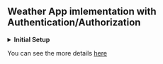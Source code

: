 ## Weather App imlementation with Authentication/Authorization

 <details>
<summary><b> Initial Setup </b></summary>
    </br>
    <p> To run this project locally on port 3001, run the following commands: </p>
  
```bash
npm i 
```
```bash
npm run dev 
```

 <p> Create a .env file under the project root folder and put following variables inside of it </p>

```bash
PORT=3001
MONGODB_URI
GOOGLE_OAUTH_CLIENT_ID
GOOGLE_OAUTH_CLIENT_SECRET
GOOGLE_REDIRECT_URL=http://localhost:3001/api/users/googleRedirect

FACEBOOK_APP_ID=217985506663541
FACEBOOK_APP_SECRET=e7bbcc6b7f946cb0682f624f7a54f242
FACEBOOK_REDIRECT_URL=http://localhost:3001/api/users/facebookRedirect
       

JWT_SECRET
JWT_REFRESH_SECRET

REDIRECT_URL=http://localhost:3000
REDIRECT_LOGIN_URL=http://localhost:3000/login

WEATHER_API_KEY
```

</details>
 
 You can see the more details [here](https://github.com/orhanors/WeatherApp)

